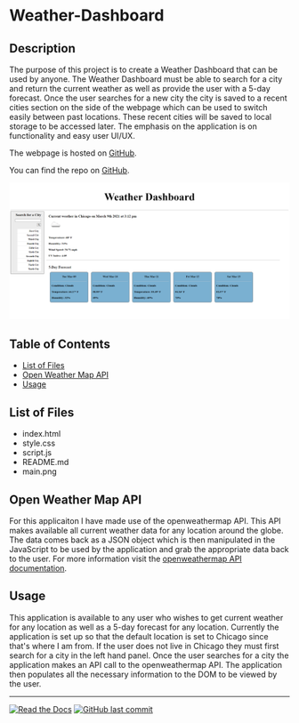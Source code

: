 # Weather-Dashboard
## Description 

The purpose of this project is to create a Weather Dashboard that can be used by anyone. The Weather Dashboard must be able to search for a city and return the current weather as well as provide the user with a 5-day forecast. Once the user searches for a new city the city is saved to a recent cities section on the side of the webpage which can be used to switch easily between past locations. These recent cities will be saved to local storage to be accessed later. The emphasis on the application is on functionality and easy user UI/UX. 


The webpage is hosted on [GitHub](https://rconat.github.io/Weather-Dashboard/).

You can find the repo on [GitHub](https://github.com/Rconat/Weather-Dashboard).

![Website Layout](/assets/main.png)

## Table of Contents

* [List of Files](#List-of-Files)
* [Open Weather Map API](#Open-Weather-Map-API)
* [Usage](#usage)

## List of Files

<ul>
    <li>index.html</li>
    <li>style.css</li>
    <li>script.js</li>
    <li>README.md</li>
    <li>main.png</li>
</ul>

## Open Weather Map API

For this applicaiton I have made use of the openweathermap API. This API makes available all current weather data for any location around the globe. The data comes back as a JSON object which is then manipulated in the JavaScript to be used by the application and grab the appropriate data back to the user. For more information visit the [openweathermap API documentation](https://openweathermap.org/).

## Usage 

This application is available to any user who wishes to get current weather for any location as well as a 5-day forecast for any location. Currently the application is set up so that the default location is set to Chicago since that's where I am from. If the user does not live in Chicago they must first search for a city in the left hand panel. Once the user searches for a city the application makes an API call to the openweathermap API. The application then populates all the necessary information to the DOM to be viewed by the user. 

---

[![Read the Docs](https://readthedocs.org/projects/yt2mp3/badge/?version=latest)](https://yt2mp3.readthedocs.io/en/latest/?badge=latest)
[![GitHub last commit](https://img.shields.io/github/last-commit/google/skia.svg?style=flat)]()